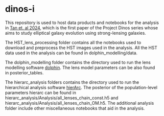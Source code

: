 # dinos-i 

This repository is used to host data products and notebooks for the analysis in [Tan et. al 2024](https://arxiv.org/abs/2311.09307), which is the first paper of the Project Dinos series whose aims to study elliptical galaxy evolution using strong-lensing galaxies.

The HST_lens_processing folder contains all the notebooks used to download and preprocess the HST images used in the analysis. All the HST data used in the analysis can be found in dolphin_modelling/data.

The dolphin_modelling folder contains the directory used to run the lens modelling software [dolphin](https://github.com/ajshajib/dolphin).  The lens model parameters can be also found in posterior_tables.

The hierarc_analysis folders contains the directory used to run the hierarchical analysis software [hierArc](https://github.com/sibirrer/hierArc/). The posterior of the population-level parameters hierarc can be found in hierarc_analysis/Analysis/all_lenses_chain_const.h5 and hierarc_analysis/Analysis/all_lenses_chain_OM.h5. The additional analysis folder include other miscellaneous notebooks that aid in the analysis.


